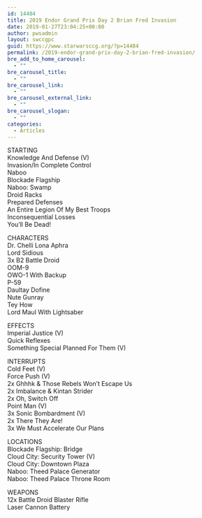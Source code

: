 ```yaml
---
id: 14484
title: 2019 Endor Grand Prix Day 2 Brian Fred Invasion
date: 2019-01-27T23:04:25+00:00
author: pwsadmin
layout: swccgpc
guid: https://www.starwarsccg.org/?p=14484
permalink: /2019-endor-grand-prix-day-2-brian-fred-invasion/
bre_add_to_home_carousel:
  - ""
bre_carousel_title:
  - ""
bre_carousel_link:
  - ""
bre_carousel_external_link:
  - ""
bre_carousel_slogan:
  - ""
categories:
  - Articles
---
```

STARTING  
Knowledge And Defense (V)  
Invasion/In Complete Control  
Naboo  
Blockade Flagship  
Naboo: Swamp  
Droid Racks  
Prepared Defenses  
An Entire Legion Of My Best Troops  
Inconsequential Losses  
You&#8217;ll Be Dead!

CHARACTERS  
Dr. Chelli Lona Aphra  
Lord Sidious  
3x B2 Battle Droid  
OOM-9  
OWO-1 With Backup  
P-59  
Daultay Dofine  
Nute Gunray  
Tey How  
Lord Maul With Lightsaber

EFFECTS  
Imperial Justice (V)  
Quick Reflexes  
Something Special Planned For Them (V)

INTERRUPTS  
Cold Feet (V)  
Force Push (V)  
2x Ghhhk & Those Rebels Won&#8217;t Escape Us  
2x Imbalance & Kintan Strider  
2x Oh, Switch Off  
Point Man (V)  
3x Sonic Bombardment (V)  
2x There They Are!  
3x We Must Accelerate Our Plans

LOCATIONS  
Blockade Flagship: Bridge  
Cloud City: Security Tower (V)  
Cloud City: Downtown Plaza  
Naboo: Theed Palace Generator  
Naboo: Theed Palace Throne Room

WEAPONS  
12x Battle Droid Blaster Rifle  
Laser Cannon Battery
